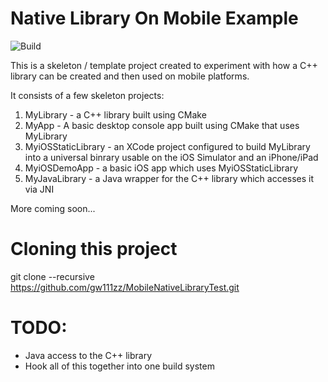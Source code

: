# Native Library On Mobile Example

![Build](https://travis-ci.org/gw111zz/MobileNativeLibraryTest.svg?branch=master)

This is a skeleton / template project created to experiment with how a C++ library can be created and then used on mobile platforms.

It consists of a few skeleton projects:

1. MyLibrary - a C++ library built using CMake
2. MyApp - A basic desktop console app built using CMake that uses MyLibrary
3. MyiOSStaticLibrary - an XCode project configured to build MyLibrary into a universal binrary usable on the iOS Simulator and an iPhone/iPad
4. MyiOSDemoApp - a basic iOS app which uses MyiOSStaticLibrary
5. MyJavaLibrary - a Java wrapper for the C++ library which accesses it via JNI

More coming soon...

# Cloning this project

  git clone --recursive https://github.com/gw111zz/MobileNativeLibraryTest.git

# TODO:

* Java access to the C++ library
* Hook all of this together into one build system

